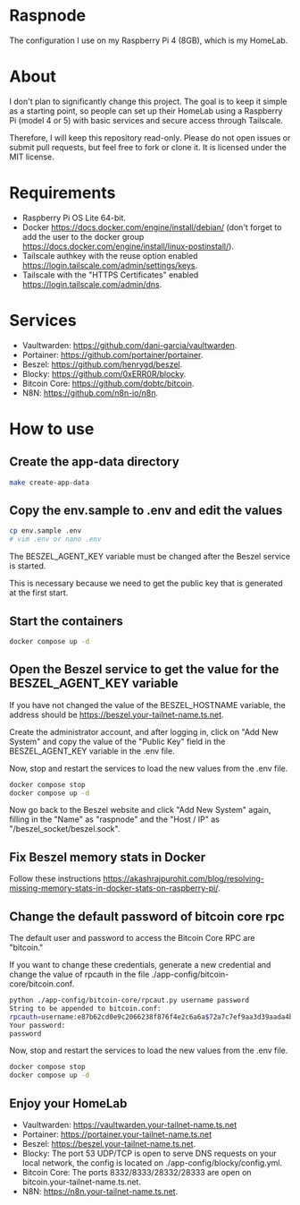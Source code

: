 # Raspnode

The configuration I use on my Raspberry Pi 4 (8GB), which is my HomeLab.

# About

I don't plan to significantly change this project. The goal is to keep it simple as a starting point, so people can set up their HomeLab using a Raspberry Pi (model 4 or 5) with basic services and secure access through Tailscale.

Therefore, I will keep this repository read-only. Please do not open issues or submit pull requests, but feel free to fork or clone it. It is licensed under the MIT license.

# Requirements

- Raspberry Pi OS Lite 64-bit.
- Docker https://docs.docker.com/engine/install/debian/ (don't forget to add the user to the docker group https://docs.docker.com/engine/install/linux-postinstall/).
- Tailscale authkey with the reuse option enabled https://login.tailscale.com/admin/settings/keys.
- Tailscale with the "HTTPS Certificates" enabled https://login.tailscale.com/admin/dns.

# Services

- Vaultwarden: https://github.com/dani-garcia/vaultwarden.
- Portainer: https://github.com/portainer/portainer.
- Beszel: https://github.com/henrygd/beszel.
- Blocky: https://github.com/0xERR0R/blocky.
- Bitcoin Core: https://github.com/dobtc/bitcoin.
- N8N: https://github.com/n8n-io/n8n.

# How to use

## Create the app-data directory

```bash
make create-app-data
```

## Copy the env.sample to .env and edit the values

```bash
cp env.sample .env
# vim .env or nano .env
```

The BESZEL_AGENT_KEY variable must be changed after the Beszel service is started. 

This is necessary because we need to get the public key that is generated at the first start.

## Start the containers

```bash
docker compose up -d
```

## Open the Beszel service to get the value for the BESZEL_AGENT_KEY variable

If you have not changed the value of the BESZEL_HOSTNAME variable, the address should be https://beszel.your-tailnet-name.ts.net.

Create the administrator account, and after logging in, click on "Add New System" and copy the value of the "Public Key" field in the BESZEL_AGENT_KEY variable in the .env file.

Now, stop and restart the services to load the new values from the .env file.

```bash
docker compose stop
docker compose up -d
```

Now go back to the Beszel website and click "Add New System" again, filling in the "Name" as "raspnode" and the "Host / IP" as "/beszel_socket/beszel.sock".

## Fix Beszel memory stats in Docker

Follow these instructions https://akashrajpurohit.com/blog/resolving-missing-memory-stats-in-docker-stats-on-raspberry-pi/.

## Change the default password of bitcoin core rpc

The default user and password to access the Bitcoin Core RPC are "bitcoin." 

If you want to change these credentials, generate a new credential and change the value of rpcauth in the file ./app-config/bitcoin-core/bitcoin.conf.

```bash
python ./app-config/bitcoin-core/rpcaut.py username password
String to be appended to bitcoin.conf:
rpcauth=username:e87b62cd0e9c2066238f876f4e2c6a6a$72a7c7ef9aa3d39aada4b7a8f8f00f4775c5147deec27d62ff17d88ac2b8c043
Your password:
password
```

Now, stop and restart the services to load the new values from the .env file.

```bash
docker compose stop
docker compose up -d
```

## Enjoy your HomeLab

- Vaultwarden: https://vaultwarden.your-tailnet-name.ts.net
- Portainer: https://portainer.your-tailnet-name.ts.net
- Beszel: https://beszel.your-tailnet-name.ts.net.
- Blocky: The port 53 UDP/TCP is open to serve DNS requests on your local network, the config is located on ./app-config/blocky/config.yml.
- Bitcoin Core: The ports 8332/8333/28332/28333 are open on bitcoin.your-tailnet-name.ts.net.
- N8N: https://n8n.your-tailnet-name.ts.net.
